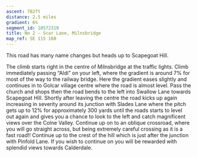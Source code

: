 ```yaml
---
ascent: 782ft
distance: 2.5 miles
gradient: 6%
segment_id: 18572319
title: No 2 - Scar Lane, Milnsbridge
map_ref: SE 115 160
---
```


This road has many name changes but heads up to Scapegoat Hill.

The climb starts right in the centre of Milnsbridge at the traffic lights. Climb immediately passing “Aldi” on your left, where the gradient is around 7% for most of the way to the railway bridge. Here the gradient eases slightly and continues in to Golcar village centre where the road is almost level. Pass the church and shops then the road bends to the left into Swallow Lane towards Scapegoat Hill.  Shortly after leaving the centre the road kicks up again increasing in severity around its junction with Slades Lane where the pitch gets up to 12% for approximately 300 yards until the roads starts to level out again and gives you a chance to look to the left and catch magnificent views over the Colne Valley. Continue up on to an oblique crossroad, where you will go straight across, but being extremely careful crossing as it is a fast road!! Continue up to the crest of the hill which is just after the junction with Pinfold Lane. If you wish to continue on you will be rewarded with splendid views towards Calderdale.